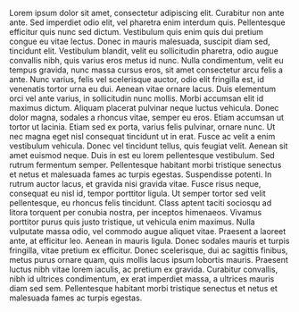 Lorem ipsum dolor sit amet, consectetur adipiscing elit. Curabitur non ante ante. Sed imperdiet odio elit, vel pharetra enim interdum quis. Pellentesque efficitur quis nunc sed dictum. Vestibulum quis enim quis dui pretium congue eu vitae lectus. Donec in mauris malesuada, suscipit diam sed, tincidunt elit. Vestibulum blandit, velit eu sollicitudin pharetra, odio augue convallis nibh, quis varius eros metus id nunc. Nulla condimentum, velit eu tempus gravida, nunc massa cursus eros, sit amet consectetur arcu felis a ante. Nunc varius, felis vel scelerisque auctor, odio elit fringilla est, id venenatis tortor urna eu dui. Aenean vitae ornare lacus.
Duis elementum orci vel ante varius, in sollicitudin nunc mollis. Morbi accumsan elit id maximus dictum. Aliquam placerat pulvinar neque luctus vehicula. Donec dolor magna, sodales a rhoncus vitae, semper eu eros. Etiam accumsan ut tortor ut lacinia. Etiam sed ex porta, varius felis pulvinar, ornare nunc. Ut nec magna eget nisl consequat tincidunt ut in erat. Fusce ac velit a enim vestibulum vehicula.
Donec vel tincidunt tellus, quis feugiat velit. Aenean sit amet euismod neque. Duis in est eu lorem pellentesque vestibulum. Sed rutrum fermentum semper. Pellentesque habitant morbi tristique senectus et netus et malesuada fames ac turpis egestas. Suspendisse potenti. In rutrum auctor lacus, et gravida nisi gravida vitae. Fusce risus neque, consequat eu nisl id, tempor porttitor ligula. Ut semper tortor sed velit pellentesque, eu rhoncus felis tincidunt.
Class aptent taciti sociosqu ad litora torquent per conubia nostra, per inceptos himenaeos. Vivamus porttitor purus quis justo tristique, ut vehicula enim maximus. Nulla vulputate massa odio, vel commodo augue aliquet vitae. Praesent a laoreet ante, at efficitur leo. Aenean in mauris ligula. Donec sodales mauris et turpis fringilla, vitae pretium ex efficitur. Donec scelerisque, dui ac sagittis finibus, metus purus ornare quam, quis mollis lacus ipsum lobortis mauris. Praesent luctus nibh vitae lorem iaculis, ac pretium ex gravida. Curabitur convallis, nibh id ultrices condimentum, ex erat imperdiet massa, a ultrices mauris diam sed sem. Pellentesque habitant morbi tristique senectus et netus et malesuada fames ac turpis egestas.




